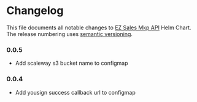 # Changelog

This file documents all notable changes to [EZ Sales Mkp API](https://github.com/ez-sales/helms-charts/tree/master/ezsales-mkp-api/) Helm Chart. The release numbering uses [semantic versioning](http://semver.org).

### 0.0.5
- Add scaleway s3 bucket name to configmap

### 0.0.4
- Add yousign success callback url to configmap